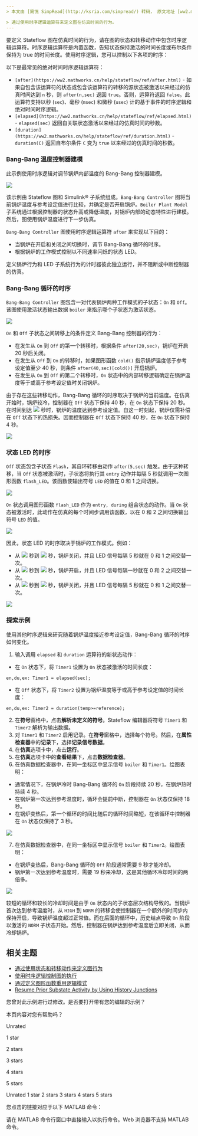 ```yaml
---
> 本文由 [简悦 SimpRead](http://ksria.com/simpread/) 转码， 原文地址 [ww2.mathworks.cn](https://ww2.mathworks.cn/help/stateflow/gs/temporal-logic.html)

> 通过使用时序逻辑运算符来定义图在仿真时间的行为。
---
```


要定义 Stateflow 图在仿真时间的行为，请在图的状态和转移动作中包含时序逻辑运算符。时序逻辑运算符是内置函数，告知状态保持激活的时间长度或布尔条件保持为 true 的时间长度。使用时序逻辑，您可以控制以下各项的时序：

以下是最常见的绝对时间时序逻辑运算符：

- `[after](https://ww2.mathworks.cn/help/stateflow/ref/after.html)` - 如果自包含该运算符的状态或包含该运算符的转移的源状态被激活以来经过的仿真时间达到 `n` 秒，则 `after(n,sec)` 返回 `true`。否则，运算符返回 `false`。此运算符支持以秒 (`sec`)、毫秒 (`msec`) 和微秒 (`usec`) 计的基于事件的时序逻辑和绝对时间时序逻辑。
- `[elapsed](https://ww2.mathworks.cn/help/stateflow/ref/elapsed.html)` - `elapsed(sec)` 返回自关联状态激活以来经过的仿真时间的秒数。
- `[duration](https://ww2.mathworks.cn/help/stateflow/ref/duration.html)` - `duration(C)` 返回自布尔条件 `C` 变为 `true` 以来经过的仿真时间的秒数。

### Bang-Bang 温度控制器建模

此示例使用时序逻辑对调节锅炉内部温度的 Bang-Bang 控制器建模。

![](https://ww2.mathworks.cn/help/stateflow/gs/temporallogicgetstartedexample_01_zh_CN.png)

该示例由 Stateflow 图和 Simulink® 子系统组成。`Bang-Bang Controller` 图将当前锅炉温度与参考设定值进行比较，并确定是否开启锅炉。`Boiler Plant Model` 子系统通过根据控制器的状态升高或降低温度，对锅炉内部的动态特性进行建模。然后，图使用锅炉温度进行下一步仿真。

`Bang-Bang Controller` 图使用时序逻辑运算符 `after` 来实现以下目的：

- 当锅炉在开启和关闭之间切换时，调节 Bang-Bang 循环的时序。
- 根据锅炉的工作模式控制以不同速率闪烁的状态 LED。

定义锅炉行为和 LED 子系统行为的计时器彼此独立运行，并不阻断或中断控制器的仿真。

### Bang-Bang 循环的时序

`Bang-Bang Controller` 图包含一对代表锅炉两种工作模式的子状态：`On` 和 `Off`。该图使用激活状态输出数据 `boiler` 来指示哪个子状态为激活状态。

![](https://ww2.mathworks.cn/help/stateflow/gs/temporallogicgetstartedexample_02_zh_CN.png)

`On` 和 `Off` 子状态之间转移上的条件定义 Bang-Bang 控制器的行为：

- 在发生从 `On` 到 `Off` 的第一个转移时，根据条件 `after(20,sec)`，锅炉在开启 20 秒后关闭。
- 在发生从 `Off` 到 `On` 的转移时，如果图形函数 `cold()` 指示锅炉温度低于参考设定值至少 40 秒，则条件 `after(40,sec)[cold()]` 开启锅炉。
- 在发生从 `On` 到 `Off` 的第二个转移时，`On` 状态中的内部转移逻辑确定在锅炉温度等于或高于参考设定值时关闭锅炉。

由于存在这些转移动作，Bang-Bang 循环的时序取决于锅炉的当前温度。在仿真开始时，锅炉较冷，控制器在 `Off` 状态下保持 40 秒，在 `On` 状态下保持 20 秒。在时间到达 ![](https://ww2.mathworks.cn/help/stateflow/gs/temporallogicgetstartedexample_eq05317045536900750900_zh_CN.png) 秒时，锅炉的温度达到参考设定值。自这一时刻起，锅炉仅需补偿在 `Off` 状态下的热损失。因而控制器在 `Off` 状态下保持 40 秒，在 `On` 状态下保持 4 秒。

![](https://ww2.mathworks.cn/help/stateflow/gs/xxsf_boiler-sdi-temp_zh_CN.png)

### 状态 LED 的时序

`Off` 状态包含子状态 `Flash`，其自环转移由动作 `after(5,sec)` 触发。由于这种转移，当 `Off` 状态被激活时，子状态将执行其 `entry` 动作并每隔 5 秒就调用一次图形函数 `flash_LED`。该函数使输出符号 `LED` 的值在 0 和 1 之间切换。

![](https://ww2.mathworks.cn/help/stateflow/gs/temporallogicgetstartedexample_03_zh_CN.png)

`On` 状态调用图形函数 `flash_LED` 作为 `entry, during` 组合状态的动作。当 `On` 状态被激活时，此动作在仿真的每个时间步调用该函数，以在 0 和 2 之间切换输出符号 `LED` 的值。

![](https://ww2.mathworks.cn/help/stateflow/gs/temporallogicgetstartedexample_04_zh_CN.png)

因此，状态 LED 的时序取决于锅炉的工作模式。例如：

- 从 ![](https://ww2.mathworks.cn/help/stateflow/gs/temporallogicgetstartedexample_eq05490811019241878006_zh_CN.png) 秒到 ![](https://ww2.mathworks.cn/help/stateflow/gs/temporallogicgetstartedexample_eq03650817669656050065_zh_CN.png) 秒，锅炉关闭，并且 LED 信号每隔 5 秒就在 0 和 1 之间交替一次。
- 从 ![](https://ww2.mathworks.cn/help/stateflow/gs/temporallogicgetstartedexample_eq03650817669656050065_zh_CN.png) 秒到 ![](https://ww2.mathworks.cn/help/stateflow/gs/temporallogicgetstartedexample_eq01915627481382864964_zh_CN.png) 秒，锅炉开启，并且 LED 信号每隔一秒就在 0 和 2 之间交替一次。
- 从 ![](https://ww2.mathworks.cn/help/stateflow/gs/temporallogicgetstartedexample_eq01915627481382864964_zh_CN.png) 秒到 ![](https://ww2.mathworks.cn/help/stateflow/gs/temporallogicgetstartedexample_eq09033346722860809468_zh_CN.png) 秒，锅炉关闭，并且 LED 信号每隔 5 秒就在 0 和 1 之间交替一次。

![](https://ww2.mathworks.cn/help/stateflow/gs/xxsf_boiler-sdi-led_zh_CN.png)

### 探索示例

使用其他时序逻辑来研究随着锅炉温度接近参考设定值，Bang-Bang 循环的时序如何变化。

1. 输入调用 `elapsed` 和 `duration` 运算符的新状态动作：

- 在 `On` 状态下，将 `Timer1` 设置为 `On` 状态被激活的时间长度：

```
en,du,ex: Timer1 = elapsed(sec);
```

- 在 `Off` 状态下，将 `Timer2` 设置为锅炉温度等于或高于参考设定值的时间长度：

```
en,du,ex: Timer2 = duration(temp>=reference);
```

2. 在**符号**窗格中，点击**解析未定义的符号**。Stateflow 编辑器将符号 `Timer1` 和 `Timer2` 解析为输出数据。
3. 对 `Timer1` 和 `Timer2` 启用记录。在**符号**窗格中，选择每个符号。然后，在**属性检查器**中的**记录**下，选择**记录信号数据**。
4. 在**仿真**选项卡中，点击**运行**。
5. 在**仿真**选项卡中的**查看结果**下，点击**数据检查器**。
6. 在仿真数据检查器中，在同一坐标区中显示信号 `boiler` 和 `Timer1`。绘图表明：

- 通常情况下，在锅炉冷时 Bang-Bang 循环的 `On` 阶段持续 20 秒，在锅炉热时持续 4 秒。
- 在锅炉第一次达到参考温度时，循环会提前中断，控制器在 `On` 状态仅保持 18 秒。
- 在锅炉变热后，第一个循环的时间比随后的循环时间略短，在该循环中控制器在 `On` 状态仅保持了 3 秒。

![](https://ww2.mathworks.cn/help/stateflow/gs/xxsf_boiler-sdi-timer1_zh_CN.png)

7. 在仿真数据检查器中，在同一坐标区中显示信号 `boiler` 和 `Timer2`。绘图表明：

- 在锅炉变热后，Bang-Bang 循环的 `Off` 阶段通常需要 9 秒才能冷却。
- 锅炉第一次达到参考温度时，需要 19 秒来冷却，这是其他循环冷却时间的两倍多。

![](https://ww2.mathworks.cn/help/stateflow/gs/xxsf_boiler-sdi-timer2_zh_CN.png)

较短的循环和较长的冷却时间是由于 `On` 状态内的子状态层次结构导致的。当锅炉首次达到参考温度时，从 `HIGH` 到 `NORM` 的转移会使控制器在一个额外的时间步内保持开启，导致锅炉温度超过正常值。而在后面的循环中，历史结点导致 `On` 阶段以激活的 `NORM` 子状态开始。然后，控制器在锅炉达到参考温度后立即关闭，从而冷却锅炉。

## 相关主题

- [通过使用状态和转移动作来定义图行为](https://ww2.mathworks.cn/help/stateflow/gs/actions.html)
- [使用时序逻辑控制图的执行](https://ww2.mathworks.cn/help/stateflow/ug/using-temporal-logic-in-state-actions-and-transitions.html)
- [通过定义图形函数重用逻辑模式](https://ww2.mathworks.cn/help/stateflow/ug/graphical-functions-for-reusing-logic-patterns-and-iterative-loops.html)
- [Resume Prior Substate Activity by Using History Junctions](https://ww2.mathworks.cn/help/stateflow/ug/recording-state-activity-with-history-junctions.html)

您曾对此示例进行过修改。是否要打开带有您的编辑的示例？

本页内容对您有帮助吗？

Unrated

1 star

2 stars

3 stars

4 stars

5 stars

Unrated 1 star 2 stars 3 stars 4 stars 5 stars

您点击的链接对应于以下 MATLAB 命令：

请在 MATLAB 命令行窗口中直接输入以执行命令。Web 浏览器不支持 MATLAB 命令。

